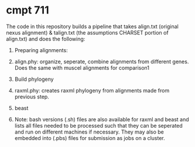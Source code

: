 # cmpt 711

The code in this repository builds a pipeline that takes align.txt (original nexus alignment) & talign.txt (the assumptions CHARSET portion of align.txt) and does the following:

1. Preparing alignments:
  1. align.phy: organize, seperate, combine alignments from different genes. Does the same with muscel alignments for comparison1

2. Build phylogeny
  1. raxml.phy: creates raxml phylogeny from alignments made from previous step.
  2. beast
  3. Note: bash versions (.sh) files are also available for raxml and beast and lists all files needed to be processed such that they can be seperated and run on different machines if necessary. They may also be embedded into (.pbs) files for submission as jobs on a cluster.
